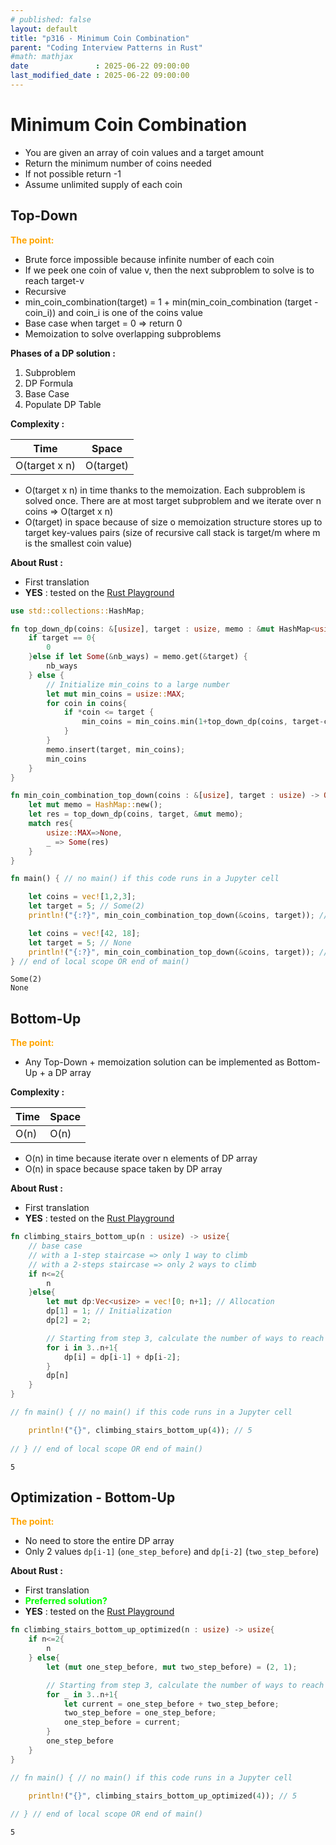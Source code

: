 ```yaml
---
# published: false
layout: default
title: "p316 - Minimum Coin Combination"
parent: "Coding Interview Patterns in Rust"
#math: mathjax
date               : 2025-06-22 09:00:00
last_modified_date : 2025-06-22 09:00:00
---
```


# Minimum Coin Combination

* You are given an array of coin values and a target amount
* Return the minimum number of coins needed
* If not possible return -1
* Assume unlimited supply of each coin

## Top-Down

<span style="color:orange"><b>The point:</b></span>

* Brute force impossible because infinite number of each coin
* If we peek one coin of value v, then the next subproblem to solve is to reach target-v 
* Recursive
* min_coin_combination(target) = 1 + min(min_coin_combination (target - coin_i)) and coin_i is one of the coins value
* Base case when target = 0 => return 0
* Memoization to solve overlapping subproblems




**Phases of a DP solution :**
1. Subproblem
1. DP Formula
1. Base Case
1. Populate DP Table




**Complexity :**

| Time           | Space     |
|----------------|-----------|
| O(target x n)  | O(target) |

* O(target x n) in time thanks to the memoization. Each subproblem is solved once. There are at most target subproblem and we iterate over n coins => O(target x n)
* O(target) in space because of size o memoization structure stores up to target key-values pairs (size of recursive call stack is target/m where m is the smallest coin value)


**About Rust :**
* First translation
* **YES** : tested on the [Rust Playground](https://play.rust-lang.org/)







<!-- <span style="color:red"><b>TODO : </b></span> 
* Add comments in code -->


<!-- * <span style="color:lime"><b>Preferred solution?</b></span>      -->




```rust
use std::collections::HashMap;

fn top_down_dp(coins: &[usize], target : usize, memo : &mut HashMap<usize, usize>) -> usize{
    if target == 0{
        0
    }else if let Some(&nb_ways) = memo.get(&target) {    
        nb_ways
    } else {
        // Initialize min_coins to a large number
        let mut min_coins = usize::MAX;
        for coin in coins{
            if *coin <= target {
                min_coins = min_coins.min(1+top_down_dp(coins, target-coin, memo));
            }
        }
        memo.insert(target, min_coins);
        min_coins
    }
}

fn min_coin_combination_top_down(coins : &[usize], target : usize) -> Option<usize> {
    let mut memo = HashMap::new();
    let res = top_down_dp(coins, target, &mut memo);
    match res{
        usize::MAX=>None,
        _ => Some(res)
    }
}

fn main() { // no main() if this code runs in a Jupyter cell

    let coins = vec![1,2,3];
    let target = 5; // Some(2)
    println!("{:?}", min_coin_combination_top_down(&coins, target)); // Some(2)

    let coins = vec![42, 18];
    let target = 5; // None
    println!("{:?}", min_coin_combination_top_down(&coins, target)); // None
} // end of local scope OR end of main()
```

    Some(2)
    None


## Bottom-Up

<span style="color:orange"><b>The point:</b></span>

* Any Top-Down + memoization solution can be implemented as Bottom-Up + a DP array

**Complexity :**

| Time         | Space     |
|--------------|-----------|
| O(n)         | O(n)      |

* O(n) in time because iterate over n elements of DP array
* O(n) in space because space taken by DP array


**About Rust :**
* First translation
* **YES** : tested on the [Rust Playground](https://play.rust-lang.org/)





```rust
fn climbing_stairs_bottom_up(n : usize) -> usize{
    // base case 
    // with a 1-step staircase => only 1 way to climb
    // with a 2-steps staircase => only 2 ways to climb
    if n<=2{
        n
    }else{
        let mut dp:Vec<usize> = vec![0; n+1]; // Allocation
        dp[1] = 1; // Initialization
        dp[2] = 2;

        // Starting from step 3, calculate the number of ways to reach each step until n-th
        for i in 3..n+1{
            dp[i] = dp[i-1] + dp[i-2];
        }
        dp[n]
    }
}

// fn main() { // no main() if this code runs in a Jupyter cell

    println!("{}", climbing_stairs_bottom_up(4)); // 5
    
// } // end of local scope OR end of main()
```

    5


## Optimization - Bottom-Up 

<span style="color:orange"><b>The point:</b></span>

* No need to store the entire DP array 
* Only 2 values `dp[i-1]` (`one_step_before`) and `dp[i-2]` (`two_step_before`)

**About Rust :**
* First translation
* <span style="color:lime"><b>Preferred solution?</b></span>     
* **YES** : tested on the [Rust Playground](https://play.rust-lang.org/)




```rust
fn climbing_stairs_bottom_up_optimized(n : usize) -> usize{
    if n<=2{
        n
    } else{
        let (mut one_step_before, mut two_step_before) = (2, 1);

        // Starting from step 3, calculate the number of ways to reach each step until n-th
        for _ in 3..n+1{
            let current = one_step_before + two_step_before;
            two_step_before = one_step_before;
            one_step_before = current;
        }
        one_step_before
    }
}

// fn main() { // no main() if this code runs in a Jupyter cell

    println!("{}", climbing_stairs_bottom_up_optimized(4)); // 5
    
// } // end of local scope OR end of main()
```

    5

